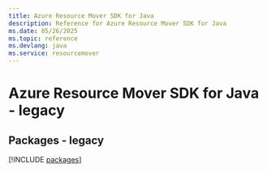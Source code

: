 ```yaml
---
title: Azure Resource Mover SDK for Java
description: Reference for Azure Resource Mover SDK for Java
ms.date: 05/26/2025
ms.topic: reference
ms.devlang: java
ms.service: resourcemover
---
```

# Azure Resource Mover SDK for Java - legacy
## Packages - legacy
[!INCLUDE [packages](resource-mover-index.md)]
